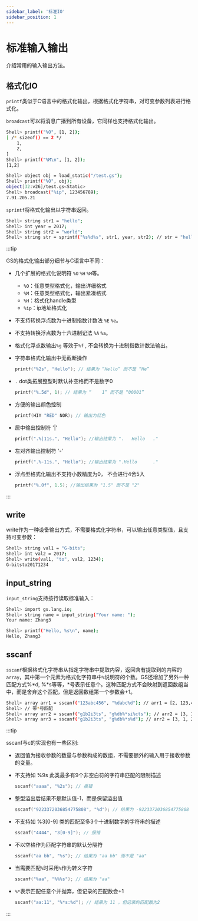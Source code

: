 ```yaml
---
sidebar_label: '标准IO'
sidebar_position: 1
---
```


# 标准输入输出

介绍常用的输入输出方法。

## 格式化IO

`printf`类似于C语言中的格式化输出，根据格式化字符串，对可变参数列表进行格式化。

`broadcast`可以将消息广播到所有设备，它同样也支持格式化输出。

```bash
Shell> printf("%O", [1, 2]);
[ /* sizeof() == 2 */
    1,
    2,
]
Shell> printf("%M\n", [1, 2]);
[1,2]

Shell> object obj = load_static("/test.gs");
Shell> printf("%O", obj);
object[32:v26]/test.gs<Static>
Shell> broadcast("%ip", 123456789);
7.91.205.21
```

`sprintf`将格式化输出以字符串返回。

```bash
Shell> string str1 = "hello";
Shell> int year = 2017;
Shell> string str2 = "world";
Shell> string str = sprintf("%s%d%s", str1, year, str2); // str = "hello2017world"
```

:::tip

GS的格式化输出部分细节与C语言中不同：

+ 几个扩展的格式化说明符 `%O` `%H` `%M`等。

  + `%O`：任意类型格式化，输出详细格式
  + `%M`：任意类型格式化，输出紧凑格式
  + `%H`：格式化handle类型
  + `%ip`：ip地址格式化

+ 不支持转换浮点数为十进制指数计数法 `%E` `%e`。

+ 不支持转换浮点数为十六进制记法 `%A` `%a`。

+ 格式化浮点数输出`%g` 等效于`%f` , 不会转换为十进制指数计数法输出。

+ 字符串格式化输出中无截断操作
  
  ```cpp
  printf("%2s", "Hello"); // 结果为 “Hello” 而不是 “He”
  ```
  
+ `.`  dot类拓展整型时默认补空格而不是数字0
  
  ```cpp
  printf("%.5d", 1); // 结果为 “    1” 而不是 “00001”
  ```

+ 方便的输出颜色控制
  
  ```cpp
  printf(HIY "RED" NOR); // 输出为红色
  ```

+ 居中输出控制符 '|'
  
  ```cpp
  printf(".%|11s.", "Hello"); //输出结果为 ".   Hello   ."
  ```

+ 左对齐输出控制符 '-'
  
  ```cpp 
  printf(".%-11s.", "Hello"); //输出结果为 ".Hello      ."
  ```
  
+ 浮点型格式化输出不支持小数精度为0， 不会进行4舍5入
  
  ```cpp
  printf("%.0f", 1.5); //输出结果为 "1.5" 而不是 "2"
  ```

:::

## write

write作为一种设备输出方式，不需要格式化字符串，可以输出任意类型值，且支持可变参数：

```bash
Shell> string val1 = "G-bits";
Shell> int val2 = 2017;
Shell> write(val1, "to", val2, 1234);
G-bitsto20171234
```

## input_string

`input_string`支持按行读取标准输入：

```bash
Shell> import gs.lang.io;
Shell> string name = input_string("Your name: ");
Your name: Zhang3

Shell> printf("Hello, %s\n", name);
Hello, Zhang3

```

## sscanf

`sscanf`根据格式化字符串从指定字符串中提取内容，返回含有提取到的内容的`array`，其中第一个元素为格式化字符串中`%`说明符的个数。GS还增加了另外一种匹配方式%\*d, %\*s等等，\*号表示任意个。这种匹配方式不会映射到返回数组当中，而是舍弃这个匹配，但是返回数组第一个参数会+1。

```bash
Shell> array arr1 = sscanf("123abc456", "%dabc%d"); // arr1 = [2, 123,456]
Shell> // 带*号匹配
Shell> array arr2 = sscanf("g1b2i3ts", "g%db%*si%cts"); // arr2 = [3, 1, 51], 3对应的ASCII为51
Shell> array arr3 = sscanf("g1b2i3ts", "g%db%*s%d"); // arr2 = [3, 1, 2]， %*s匹配到0个字符
```

:::tip

sscanf与c的实现也有一些区别:

+ 返回值为接收参数的数量与参数构成的数组，不需要额外的输入用于接收参数的变量。

+ 不支持如 %9s 此类最多有9个非空白符的字符串匹配的限制描述

  ```cpp
  sscanf("aaaa", "%2s"); // 报错
  ```

+ 整型溢出后结果不是默认值-1，而是保留溢出值

  ```cpp
  sscanf("9223372036854775808", "%d"); // 结果为 -9223372036854775808
  ```

+ 不支持如 %3[0-9] 类的匹配至多3个十进制数字的字符串的描述

  ```cpp
  sscanf("4444", "3[0-9]"); // 报错
  ```

+ 不以空格作为匹配字符串的默认分隔符

  ```cpp
  sscanf("aa bb", "%s"); // 结果为 "aa bb" 而不是 "aa"
  ```

+ 当需要匹配`%`时采用`%`作为转义字符
  
  ```cpp
  sscanf("%aa", "%%%s"); // 结果为 "aa"
  ```

+ `%*`表示匹配任意个并抛弃，但记录的匹配数会+1

  ```cpp
  sscanf("aa:11", "%*s:%d"); // 结果为 11 ，但记录的匹配数为2
  ```

:::
